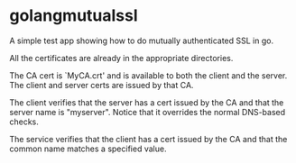 # golangmutualssl

A simple test app showing how to do mutually authenticated SSL in go.

All the certificates are already in the appropriate directories.

The CA cert is `MyCA.crt' and is available to both the client and the server. 
The client and server certs are issued by that CA.

The client verifies that the server has a cert issued by the CA and that the
server name is "myserver". Notice that it overrides the normal DNS-based checks.

The service verifies that the client has a cert issued by the CA and that
the common name matches a specified value.
